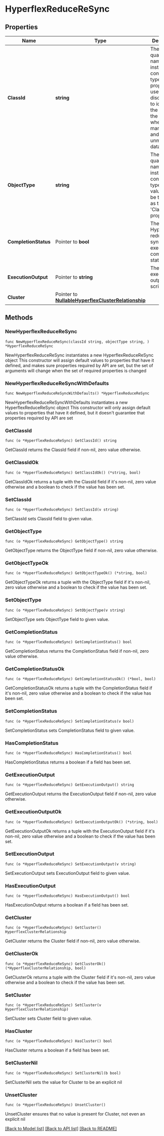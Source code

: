 # HyperflexReduceReSync

## Properties

Name | Type | Description | Notes
------------ | ------------- | ------------- | -------------
**ClassId** | **string** | The fully-qualified name of the instantiated, concrete type. This property is used as a discriminator to identify the type of the payload when marshaling and unmarshaling data. | [default to "hyperflex.ReduceReSync"]
**ObjectType** | **string** | The fully-qualified name of the instantiated, concrete type. The value should be the same as the &#39;ClassId&#39; property. | [default to "hyperflex.ReduceReSync"]
**CompletionStatus** | Pointer to **bool** | The HyperFlex reduce re-sync script execution completion status. | [optional] 
**ExecutionOutput** | Pointer to **string** | The execution output of the script. | [optional] [readonly] 
**Cluster** | Pointer to [**NullableHyperflexClusterRelationship**](HyperflexClusterRelationship.md) |  | [optional] 

## Methods

### NewHyperflexReduceReSync

`func NewHyperflexReduceReSync(classId string, objectType string, ) *HyperflexReduceReSync`

NewHyperflexReduceReSync instantiates a new HyperflexReduceReSync object
This constructor will assign default values to properties that have it defined,
and makes sure properties required by API are set, but the set of arguments
will change when the set of required properties is changed

### NewHyperflexReduceReSyncWithDefaults

`func NewHyperflexReduceReSyncWithDefaults() *HyperflexReduceReSync`

NewHyperflexReduceReSyncWithDefaults instantiates a new HyperflexReduceReSync object
This constructor will only assign default values to properties that have it defined,
but it doesn't guarantee that properties required by API are set

### GetClassId

`func (o *HyperflexReduceReSync) GetClassId() string`

GetClassId returns the ClassId field if non-nil, zero value otherwise.

### GetClassIdOk

`func (o *HyperflexReduceReSync) GetClassIdOk() (*string, bool)`

GetClassIdOk returns a tuple with the ClassId field if it's non-nil, zero value otherwise
and a boolean to check if the value has been set.

### SetClassId

`func (o *HyperflexReduceReSync) SetClassId(v string)`

SetClassId sets ClassId field to given value.


### GetObjectType

`func (o *HyperflexReduceReSync) GetObjectType() string`

GetObjectType returns the ObjectType field if non-nil, zero value otherwise.

### GetObjectTypeOk

`func (o *HyperflexReduceReSync) GetObjectTypeOk() (*string, bool)`

GetObjectTypeOk returns a tuple with the ObjectType field if it's non-nil, zero value otherwise
and a boolean to check if the value has been set.

### SetObjectType

`func (o *HyperflexReduceReSync) SetObjectType(v string)`

SetObjectType sets ObjectType field to given value.


### GetCompletionStatus

`func (o *HyperflexReduceReSync) GetCompletionStatus() bool`

GetCompletionStatus returns the CompletionStatus field if non-nil, zero value otherwise.

### GetCompletionStatusOk

`func (o *HyperflexReduceReSync) GetCompletionStatusOk() (*bool, bool)`

GetCompletionStatusOk returns a tuple with the CompletionStatus field if it's non-nil, zero value otherwise
and a boolean to check if the value has been set.

### SetCompletionStatus

`func (o *HyperflexReduceReSync) SetCompletionStatus(v bool)`

SetCompletionStatus sets CompletionStatus field to given value.

### HasCompletionStatus

`func (o *HyperflexReduceReSync) HasCompletionStatus() bool`

HasCompletionStatus returns a boolean if a field has been set.

### GetExecutionOutput

`func (o *HyperflexReduceReSync) GetExecutionOutput() string`

GetExecutionOutput returns the ExecutionOutput field if non-nil, zero value otherwise.

### GetExecutionOutputOk

`func (o *HyperflexReduceReSync) GetExecutionOutputOk() (*string, bool)`

GetExecutionOutputOk returns a tuple with the ExecutionOutput field if it's non-nil, zero value otherwise
and a boolean to check if the value has been set.

### SetExecutionOutput

`func (o *HyperflexReduceReSync) SetExecutionOutput(v string)`

SetExecutionOutput sets ExecutionOutput field to given value.

### HasExecutionOutput

`func (o *HyperflexReduceReSync) HasExecutionOutput() bool`

HasExecutionOutput returns a boolean if a field has been set.

### GetCluster

`func (o *HyperflexReduceReSync) GetCluster() HyperflexClusterRelationship`

GetCluster returns the Cluster field if non-nil, zero value otherwise.

### GetClusterOk

`func (o *HyperflexReduceReSync) GetClusterOk() (*HyperflexClusterRelationship, bool)`

GetClusterOk returns a tuple with the Cluster field if it's non-nil, zero value otherwise
and a boolean to check if the value has been set.

### SetCluster

`func (o *HyperflexReduceReSync) SetCluster(v HyperflexClusterRelationship)`

SetCluster sets Cluster field to given value.

### HasCluster

`func (o *HyperflexReduceReSync) HasCluster() bool`

HasCluster returns a boolean if a field has been set.

### SetClusterNil

`func (o *HyperflexReduceReSync) SetClusterNil(b bool)`

 SetClusterNil sets the value for Cluster to be an explicit nil

### UnsetCluster
`func (o *HyperflexReduceReSync) UnsetCluster()`

UnsetCluster ensures that no value is present for Cluster, not even an explicit nil

[[Back to Model list]](../README.md#documentation-for-models) [[Back to API list]](../README.md#documentation-for-api-endpoints) [[Back to README]](../README.md)


